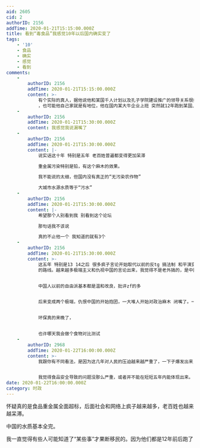 ```yaml
---
aid: 2605
cid: 2
authorID: 2156
addTime: 2020-01-21T15:15:00.000Z
title: 看到“毒食品”我感觉10年以后国内确实变了
tags:
    - '10'
    - 食品
    - 确实
    - 感觉
    - 看到
comments:
    -
        authorID: 2156
        addTime: 2020-01-21T15:15:00.000Z
        content: >-
            有个实际的真人，据他说他和某国千人计划以及孔子学院建设推广的领导关系很好，可能家里有关系
            ，也可能他自己家就是有地位，他在国内某大牛企业上班 突然就12年跑到某国上学 然后上班变成外国人了
    -
        authorID: 2156
        addTime: 2020-01-21T15:30:00.000Z
        content: 我感觉我说漏嘴了
    -
        authorID: 2156
        addTime: 2020-01-21T15:30:00.000Z
        content: |-
            说实话这十年 特别是五年 老百姓普遍都变得更加呆滞

            重金属污染特别是铅，有这个麻木的效果。

            我不能说的太细，但国内没有真正的“无污染农作物”

            大城市水源水质等于“污水”
    -
        authorID: 2156
        addTime: 2020-01-21T15:30:00.000Z
        content: |-
            希望那个人别看到我 别看到这个论坛

            那句话我不该说

            真的不止他一个 我知道的就有3个
    -
        authorID: 2156
        addTime: 2020-01-21T15:30:00.000Z
        content: >-
            这五年 特别是13 14之后 很多疯子言论开始取代以前的反tg 搞法制 和平演变
            的路线。越来越多极端主义和仇视中国的言论出来，我觉得不是老外搞的，是中国人自己搞得。


            中国人以前的自由派基本都是温和改良，批评zf的多


            后来变成两个极端，仇恨中国的开始抱团，一大堆人开始对政治麻木 闭嘴了。一些人疯了 另一些真的痴呆麻木了。


            环保真的来晚了，


            也许哪天我会做个食物对比测试
    -
        authorID: 2968
        addTime: 2020-01-22T16:00:00.000Z
        content: >-
            我跟你有不同看法，是因为这几年对人民的压迫越来越严重了，一下子爆发出来，所以才导致极端派越来越多。我就眼睁睁看到一个温和派变成假支黑最后变成真支黑，他现在移民了，又变成了假支黑了。


            我觉得食品安全导致的问题没那么严重，或者并不能在短短五年内能体现出来。
date: 2020-01-22T16:00:00.000Z
category: 时政
---
```


怀疑真的是食品重金属全面超标，后面社会和网络上疯子越来越多，老百姓也越来越呆滞。

中国的水质基本全完。

我一直觉得有些人可能知道了“某些事”才果断移民的。因为他们都是12年前后跑了
